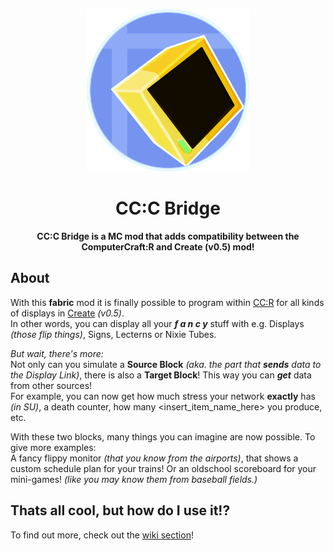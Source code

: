 <p align="center">
  <img width="260px" alt="icon" src="./docs/icon.png">
</p>

<h1 align="center">CC:C Bridge</h1>
<b><p align="center">CC:C Bridge is a MC mod that adds compatibility between the ComputerCraft:R and Create (v0.5) mod!</p></b>
  
About
-----
With this **fabric** mod it is finally possible to program within [CC:R](https://github.com/cc-tweaked/cc-restitched) for all kinds of displays in [Create](https://github.com/Fabricators-of-Create/Create) *(v0.5)*.  
In other words, you can display all your ***f a n c y*** stuff with e.g. Displays *(those flip things)*, Signs, Lecterns or Nixie Tubes.
  
*But wait, there's more:*  
Not only can you simulate a **Source Block** *(aka. the part that **sends** data to the Display Link)*, there is also a **Target Block**! This way you can ***get*** data from other sources!  
For example, you can now get how much stress your network **exactly** has *(in SU)*, a death counter, how many <insert_item_name_here> you produce, etc.
  
With these two blocks, many things you can imagine are now possible. To give more examples:  
A fancy flippy monitor *(that you know from the airports)*, that shows a custom schedule plan for your trains! Or an oldschool scoreboard for your mini-games! *(like you may know them from baseball fields.)*

Thats all cool, but how do I use it!?
---------------------
To find out more, check out the [wiki section](https://github.com/tweaked-programs/cccbridge/wiki)!

